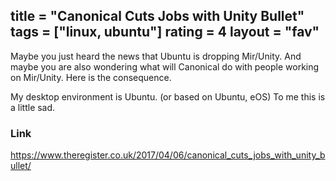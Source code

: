 title = "Canonical Cuts Jobs with Unity Bullet"
tags = ["linux, ubuntu"]
rating = 4
layout = "fav"
---

Maybe you just heard the news that Ubuntu is dropping Mir/Unity. And maybe you are also wondering what will Canonical
do with people working on Mir/Unity. Here is the consequence.

My desktop environment is Ubuntu. (or based on Ubuntu, eOS) To me this is a little sad.

### Link

https://www.theregister.co.uk/2017/04/06/canonical_cuts_jobs_with_unity_bullet/

